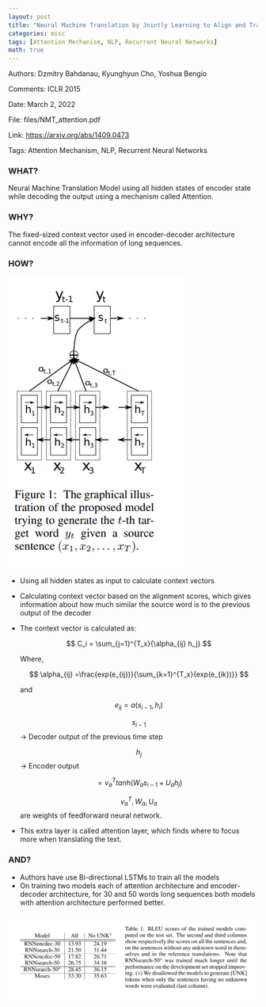 ```yaml
---
layout: post
title: "Neural Machine Translation by Jointly Learning to Align and Translate"
categories: misc
tags: [Attention Mechanism, NLP, Recurrent Neural Networks]
math: true
---
```


Authors: Dzmitry Bahdanau, Kyunghyun Cho, Yoshua Bengio

Comments: ICLR 2015

Date: March 2, 2022

File: files/NMT_attention.pdf

Link: https://arxiv.org/abs/1409.0473

Tags: Attention Mechanism, NLP, Recurrent Neural Networks

### WHAT?

Neural Machine Translation Model using all hidden states of encoder state while decoding the output using a mechanism called Attention.

### WHY?

The fixed-sized context vector used in encoder-decoder architecture cannot encode all the information of long sequences.

### HOW?

![Untitled](./files/Untitled.png)

- Using  all hidden states as input to calculate context vectors
- Calculating context vector based on the alignment scores, which gives information about how much similar the source word is to the previous output of the decoder
- The context vector is calculated as:

    $$
    C_i = \sum_{j=1}^{T_x}{\alpha_{ij} h_j}
    $$

    Where,

    $$
    \alpha_{ij} =\frac{exp(e_{ij})}{\sum_{k=1}^{T_x}{exp(e_{ik})}}
    $$

    and

    $$
    e_{ij} =  a(s_{i-1}, h_i)
    $$

    $$s_{i-1}$$ → Decoder output of the previous time step

    $$h_j$$ → Encoder output

    $$
    = v_a^T tanh(W_a s_{i-1} + U_a h_j)
    $$

    $$v_a^T, W_a , U_a$$ are weights of feedforward neural network.

- This extra layer is called attention layer, which finds where to focus more when translating the text.

### AND?

- Authors have use Bi-directional LSTMs to train all the models
- On training two models each of  attention architecture and encoder-decoder architecture, for 30 and 50 words long sequences both models with attention architecture performed better.

![Untitled](./files/Untitled%201.png)